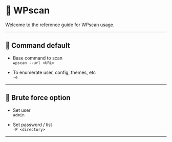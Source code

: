 # 🍦 WPscan

Welcome to the reference guide for WPscan usage.

---

## 🎈 Command default

- Base command to scan\
`wpscan --url <URL>`

- To enumerate user, config, themes, etc\
`-e`

---

## 🌵 Brute force option

- Set user\
`admin`

- Set password / list\
`-P <directory>`

---
